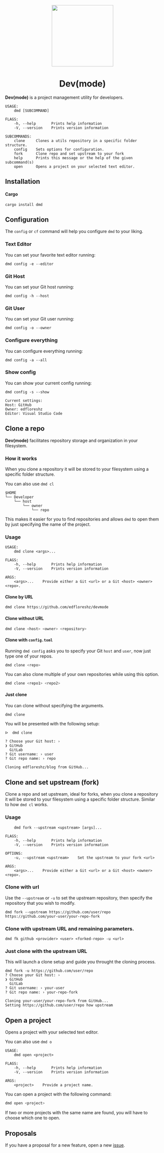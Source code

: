 <div align="center">
    <img width=200 src="../assets/logo.png"/>
    <h1>Dev(mode)</h1>
</div>

**Dev(mode)** is a project management utility for developers.

```
USAGE:
    dmd [SUBCOMMAND]

FLAGS:
    -h, --help       Prints help information
    -V, --version    Prints version information

SUBCOMMANDS:
    clone     Clones a utils repository in a specific folder structure.
    config    Sets options for configuration.
    fork      Clone repo and set upstream to your fork
    help      Prints this message or the help of the given subcommand(s)
    open      Opens a project on your selected text editor.
```

## Installation

#### Cargo
```
cargo install dmd
```


## Configuration

The `config` or `cf` command will help you configure `dmd` to your liking.

### Text Editor

You can set your favorite text editor running:

```
dmd config -e --editor
``` 
### Git Host

You can set your Git host running:

```
dmd config -h --host
``` 

### Git User

You can set your Git user running:

```
dmd config -o --owner
``` 

### Configure everything

You can configure everything running:

```
dmd config -a --all
``` 

### Show config

You can show your current config running:

```
dmd config -s --show

Current settings:
Host: GitHub
Owner: edfloreshz
Editor: Visual Studio Code
``` 

## Clone a repo

**Dev(mode)** facilitates repository storage and organization in your filesystem.

### How it works

When you clone a repository it will be stored to your filesystem using a specific folder structure.

You can also use `dmd cl`

```
$HOME
└── Developer
    └── host
        └── owner
            └── repo
```

This makes it easier for you to find repositories and allows `dmd` to open them by just specifying the name of the
project.

### Usage

```
USAGE:
    dmd clone <args>...

FLAGS:
    -h, --help       Prints help information
    -V, --version    Prints version information

ARGS:
    <args>...    Provide either a Git <url> or a Git <host> <owner> <repo>.
```

#### Clone by URL

```bash
dmd clone https://github.com/edfloreshz/devmode
```

#### Clone without URL

```bash
dmd clone <host> <owner> <repository>
```

#### Clone with `config.toml`

Running `dmd config` asks you to specify your Git `host` and `user`, now just type one of your repos.

```bash
dmd clone <repo>
```

You can also clone multiple of your own repositories while using this option.

```bash
dmd clone <repo1> <repo2>
```

#### Just clone

You can clone without specifying the arguments.

```bash
dmd clone
```

You will be presented with the following setup:

```
ᐅ  dmd clone

? Choose your Git host: ›
❯ GitHub
  GitLab
? Git username: › user
? Git repo name: › repo

Cloning edfloreshz/blog from GitHub...
```
## Clone and set upstream (fork)

Clone a repo and set upstream, ideal for forks, when you clone a repository it will be stored to your 
filesystem using a specific folder structure. Similar to how `dmd cl` works.

### Usage
```
    dmd fork --upstream <upstream> [args]...

FLAGS:
    -h, --help       Prints help information
    -V, --version    Prints version information

OPTIONS:
    -u, --upstream <upstream>    Set the upstream to your fork <url>

ARGS:
    <args>...    Provide either a Git <url> or a Git <host> <owner> <repo>.

```
### Clone with url
Use the `--upstream` or `-u` to set the upstream repository, then specify the repository that you wish to modify.

```
dmd fork --upstream https://github.com/user/repo https://github.com/your-user/your-repo-fork
```

### Clone with upstream URL and remaining parameters.
```
dmd fk github <provider> <user> <forked-repo> -u <url>
```
### Just clone with the upstream URL

This will launch a clone setup and guide you throught the cloning process.
```
dmd fork -u https://github.com/user/repo
? Choose your Git host: ›
❯ GitHub
  GitLab
? Git username: › your-user
? Git repo name: › your-repo-fork

Cloning your-user/your-repo-fork from GitHub...
Setting https://github.com/user/repo how upstream
```

## Open a project

Opens a project with your selected text editor. 

You can also use `dmd o`

```
USAGE:
    dmd open <project>

FLAGS:
    -h, --help       Prints help information
    -V, --version    Prints version information

ARGS:
    <project>    Provide a project name.
```

You can open a project with the following command:

```bash
dmd open <project>
```

If two or more projects with the same name are found, you will have to choose which one to open.

## Proposals
If you have a proposal for a new feature, open a new [issue](https://github.com/edfloreshz/devmode/issues).
